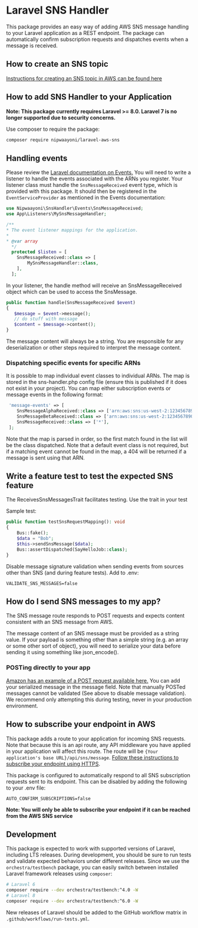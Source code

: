 # Laravel SNS Handler
This package provides an easy way of adding AWS SNS message handling to your Laravel application as a REST endpoint. The package can automatically confirm subscription requests and dispatches events when a message is received.

## How to create an SNS topic
[Instructions for creating an SNS topic in AWS can be found here](https://docs.aws.amazon.com/sns/latest/dg/sns-create-topic.html)

## How to add SNS Handler to your Application
**Note: This package currently requires Laravel >= 8.0. Laravel 7 is no longer supported due to security concerns.**

Use composer to require the package:

```bash
composer require nipwaayoni/laravel-aws-sns
```

## Handling events
Please review the [Laravel documentation on Events.](https://laravel.com/docs/8.x/events) You will need to write a listener to handle the events associated with the ARNs you register. Your listener class must handle the `SnsMessageReceived` event type, which is provided with this package. It should then be registered in the `EventServiceProvider` as mentioned in the Events documentation:
```php
use Nipwaayoni\SnsHandler\Events\SnsMessageReceived;
use App\Listeners\MySnsMessageHandler;

/**
* The event listener mappings for the application.
*
* @var array
  */
  protected $listen = [
    SnsMessageReceived::class => [
        MySnsMessageHandler::class,
    ],
  ];
 ```
In your listener, the handle method will receive an SnsMessageReceived object which can be used to access the SnsMessage.
```php
public function handle(SnsMessageReceived $event)
{
   $message = $event->message();
   // do stuff with message
   $content = $message->content();
}
```
The message content will always be a string. You are responsible for any deserialization or other steps required to interpret the message content.

### Dispatching specific events for specific ARNs
It is possible to map individual event classes to individual ARNs. The map is stored in the sns-handler.php config file (ensure this is published if it does not exist in your project). You can map either subscription events or message events in the following format:
```php
 'message-events' => [
    SnsMessageAlphaReceived::class => ['arn:aws:sns:us-west-2:123456789012:AlphaTopic'],
    SnsMessageBetaReceived::class => ['arn:aws:sns:us-west-2:123456789012:BetaTopic', 'arn:aws:sns:us-west-2:123456789012:GammaTopic'],
    SnsMessageReceived::class => ['*'],
 ];
```
Note that the map is parsed in order, so the first match found in the list will be the class dispatched.
Note that a default event class is not required, but if a matching event cannot be found in the map, a 404 will be returned if a message is sent using that ARN.
## Write a feature test to test the expected SNS feature
The ReceivesSnsMessagesTrait facilitates testing. Use the trait in your test

Sample test:
```php
public function testSnsRequestMapping(): void
{
    Bus::fake();
    $data = "Bob";
    $this->sendSnsMessage($data);
    Bus::assertDispatched(SayHelloJob::class);
}
```
Disable message signature validation when sending events from sources other than SNS (and during feature tests). Add to .env:
```
VALIDATE_SNS_MESSAGES=false
```

## How do I send SNS messages to my app?
The SNS message route responds to POST requests and expects content consistent with an SNS message from AWS.

The message content of an SNS message must be provided as a string value. If your payload is something other than a simple string (e.g. an array or some other sort of object), you will need to serialize your data before sending it using something like json_encode().

### POSTing directly to your app
[Amazon has an example of a POST request available here.](https://docs.aws.amazon.com/sns/latest/dg/sns-http-https-endpoint-as-subscriber.html)
You can add your serialized message in the message field. Note that manually POSTed messages cannot be validated (See above to disable message validation). We recommend only attempting this during testing, never in your production environment.


## How to subscribe your endpoint in AWS
This package adds a route to your application for incoming SNS requests. Note that because this is an api route, any API middleware you have applied in your application will affect this route. The route will be `{Your application's base URL}/api/sns/message`.
[Follow these instructions to subscribe your endpoint using HTTPS](https://docs.aws.amazon.com/sns/latest/dg/sns-http-https-endpoint-as-subscriber.html).

This package is configured to automatically respond to all SNS subscription requests sent to its endpoint. This can be disabled by adding the following to your .env file:
```
AUTO_CONFIRM_SUBSCRIPTIONS=false
```

**Note: You will only be able to subscribe your endpoint if it can be reached from the AWS SNS service**

## Development
This package is expected to work with supported versions of Laravel, including LTS releases. During development, you should be sure to run tests and validate expected behaviors under different releases. Since we use the `orchestra/testbench` package, you can easily switch between installed Laravel framework releases using `composer`:

```bash
# Laravel 6
composer require --dev orchestra/testbench:^4.0 -W
# Laravel 8
composer require --dev orchestra/testbench:^6.0 -W
```

New releases of Laravel should be added to the GitHub workflow matrix in `.github/workflows/run-tests.yml`.
